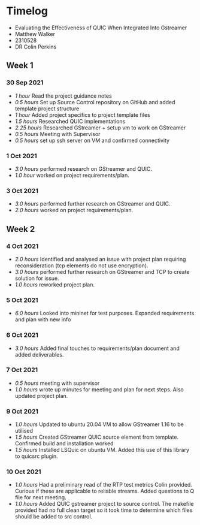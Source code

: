 # Timelog

* Evaluating the Effectiveness of QUIC When Integrated Into Gstreamer
* Matthew Walker
* 2310528
* DR Colin Perkins

## Week 1

### 30 Sep 2021

* *1 hour* Read the project guidance notes
* *0.5 hours* Set up Source Control repository on GitHub and added template project structure
* *1 hour* Added project specifics to project template files
* *1.5 hours* Researched QUIC implementations
* *2.25 hours* Researched GStreamer + setup vm to work on GStreamer
* *0.5 hours* Meeting with Supervisor
* *0.5 hours* set up ssh server on VM and confirmed connectivity

### 1 Oct 2021

* *3.0 hours* performed research on GStreamer and QUIC. 
* *1.0 hour* worked on project requirements/plan.


### 3 Oct 2021

* *3.0 hours* performed further research on GStreamer and QUIC. 
* *2.0 hours* worked on project requirements/plan.

## Week 2

### 4 Oct 2021

* *2.0 hours* Identified and analysed an issue with project plan requiring reconsideration (tcp elements do not use encryption).
* *3.0 hours* performed further research on GStreamer and TCP to create solution for issue.
* *1.0 hours* reworked project plan.


### 5 Oct 2021

* *6.0 hours* Looked into mininet for test purposes. Expanded requirements and plan with new info


### 6 Oct 2021

* *3.0 hours* Added final touches to requirements/plan document and added deliverables.

### 7 Oct 2021

* *0.5 hours* meeting with supervisor
* *1.0 hours* wrote up minutes for meeting and plan for next steps. Also updated project plan.

### 9 Oct 2021

* *1.0 hours* Updated to ubuntu 20.04 VM to allow GStreamer 1.16 to be utilised
* *1.5 hours* Created GStreamer QUIC source element from template. Confirmed build and installation worked
* *1.5 hours* Installed LSQuic on ubuntu VM. Added this use of this library to quicsrc plugin.


### 10 Oct 2021

* *1.0 hours* Had a preliminary read of the RTP test metrics Colin provided. Curious if these are applicable to reliable streams. Added questions to Q file for next meeting.
* *1.0 hours* Added QUIC gstreamer project to source control. The makefile provided had no full clean target so it took time to determine which files should be added to src control.

